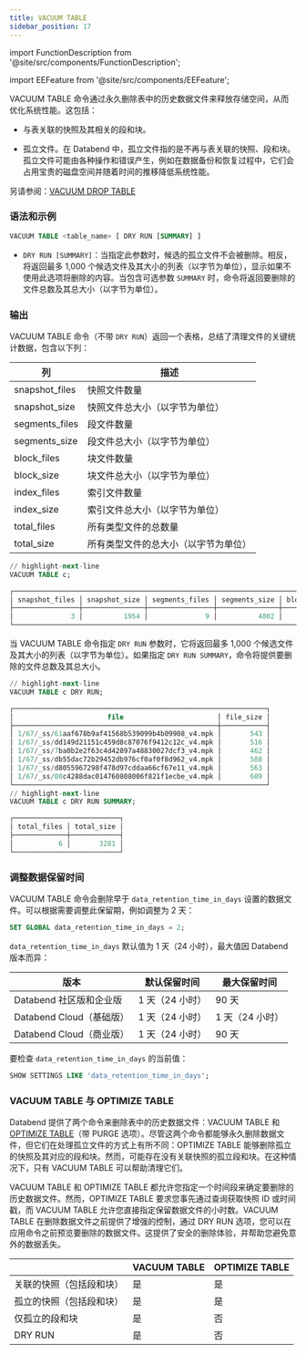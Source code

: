 ```yaml
---
title: VACUUM TABLE
sidebar_position: 17
---
```


import FunctionDescription from '@site/src/components/FunctionDescription';

<FunctionDescription description="Introduced or updated: v1.2.368"/>

import EEFeature from '@site/src/components/EEFeature';

<EEFeature featureName='VACUUM TABLE'/>

VACUUM TABLE 命令通过永久删除表中的历史数据文件来释放存储空间，从而优化系统性能。这包括：

- 与表关联的快照及其相关的段和块。

- 孤立文件。在 Databend 中，孤立文件指的是不再与表关联的快照、段和块。孤立文件可能由各种操作和错误产生，例如在数据备份和恢复过程中，它们会占用宝贵的磁盘空间并随着时间的推移降低系统性能。

另请参阅：[VACUUM DROP TABLE](91-vacuum-drop-table.md)

### 语法和示例

```sql
VACUUM TABLE <table_name> [ DRY RUN [SUMMARY] ]
```

- `DRY RUN [SUMMARY]`：当指定此参数时，候选的孤立文件不会被删除。相反，将返回最多 1,000 个候选文件及其大小的列表（以字节为单位），显示如果不使用此选项将删除的内容。当包含可选参数 `SUMMARY` 时，命令将返回要删除的文件总数及其总大小（以字节为单位）。

### 输出

VACUUM TABLE 命令（不带 `DRY RUN`）返回一个表格，总结了清理文件的关键统计数据，包含以下列：

| 列             | 描述                                 |
| -------------- | ------------------------------------ |
| snapshot_files | 快照文件数量                         |
| snapshot_size  | 快照文件总大小（以字节为单位）       |
| segments_files | 段文件数量                           |
| segments_size  | 段文件总大小（以字节为单位）         |
| block_files    | 块文件数量                           |
| block_size     | 块文件总大小（以字节为单位）         |
| index_files    | 索引文件数量                         |
| index_size     | 索引文件总大小（以字节为单位）       |
| total_files    | 所有类型文件的总数量                 |
| total_size     | 所有类型文件的总大小（以字节为单位） |

```sql title='示例:'
// highlight-next-line
VACUUM TABLE c;

┌──────────────────────────────────────────────────────────────────────────────────────────────────────────────────────────────────────────────────┐
│ snapshot_files │ snapshot_size │ segments_files │ segments_size │ block_files │ block_size │ index_files │ index_size │ total_files │ total_size │
├────────────────┼───────────────┼────────────────┼───────────────┼─────────────┼────────────┼─────────────┼────────────┼─────────────┼────────────┤
│              3 │          1954 │              9 │          4802 │           9 │       1890 │           9 │       3060 │          30 │      11706 │
└──────────────────────────────────────────────────────────────────────────────────────────────────────────────────────────────────────────────────┘
```

当 VACUUM TABLE 命令指定 `DRY RUN` 参数时，它将返回最多 1,000 个候选文件及其大小的列表（以字节为单位）。如果指定 `DRY RUN SUMMARY`，命令将提供要删除的文件总数及其总大小。

```sql title='示例:'
// highlight-next-line
VACUUM TABLE c DRY RUN;

┌──────────────────────────────────────────────────────────────┐
│                       file                       │ file_size │
├──────────────────────────────────────────────────┼───────────┤
│ 1/67/_ss/61aaf678b9af41568b539099b4b09908_v4.mpk │       543 │
│ 1/67/_ss/dd149d21151c459d8c87076f9412c12c_v4.mpk │       516 │
│ 1/67/_ss/7ba0b2e2f63c4d42897a48830027dcf3_v4.mpk │       462 │
│ 1/67/_ss/db55dac72b29452db976cf0af0f8d962_v4.mpk │       588 │
│ 1/67/_ss/d8055967298f478d97cddaa66cf67e11_v4.mpk │       563 │
│ 1/67/_ss/00c4288dac014760808006f821f1ecbe_v4.mpk │       609 │
└──────────────────────────────────────────────────────────────┘
// highlight-next-line
VACUUM TABLE c DRY RUN SUMMARY;

┌──────────────────────────┐
│ total_files │ total_size │
├─────────────┼────────────┤
│           6 │       3281 │
└──────────────────────────┘
```

### 调整数据保留时间

VACUUM TABLE 命令会删除早于 `data_retention_time_in_days` 设置的数据文件。可以根据需要调整此保留期，例如调整为 2 天：

```sql
SET GLOBAL data_retention_time_in_days = 2;
```

`data_retention_time_in_days` 默认值为 1 天（24 小时），最大值因 Databend 版本而异：

| 版本                     | 默认保留时间    | 最大保留时间    |
| ------------------------ | --------------- | --------------- |
| Databend 社区版和企业版  | 1 天（24 小时） | 90 天           |
| Databend Cloud（基础版） | 1 天（24 小时） | 1 天（24 小时） |
| Databend Cloud（商业版） | 1 天（24 小时） | 90 天           |

要检查 `data_retention_time_in_days` 的当前值：

```sql
SHOW SETTINGS LIKE 'data_retention_time_in_days';
```

### VACUUM TABLE 与 OPTIMIZE TABLE

Databend 提供了两个命令来删除表中的历史数据文件：VACUUM TABLE 和 [OPTIMIZE TABLE](60-optimize-table.md)（带 PURGE 选项）。尽管这两个命令都能够永久删除数据文件，但它们在处理孤立文件的方式上有所不同：OPTIMIZE TABLE 能够删除孤立的快照及其对应的段和块。然而，可能存在没有关联快照的孤立段和块。在这种情况下，只有 VACUUM TABLE 可以帮助清理它们。

VACUUM TABLE 和 OPTIMIZE TABLE 都允许您指定一个时间段来确定要删除的历史数据文件。然而，OPTIMIZE TABLE 要求您事先通过查询获取快照 ID 或时间戳，而 VACUUM TABLE 允许您直接指定保留数据文件的小时数。VACUUM TABLE 在删除数据文件之前提供了增强的控制，通过 DRY RUN 选项，您可以在应用命令之前预览要删除的数据文件。这提供了安全的删除体验，并帮助您避免意外的数据丢失。

|                          | VACUUM TABLE | OPTIMIZE TABLE |
| ------------------------ | ------------ | -------------- |
| 关联的快照（包括段和块） | 是           | 是             |
| 孤立的快照（包括段和块） | 是           | 是             |
| 仅孤立的段和块           | 是           | 否             |
| DRY RUN                  | 是           | 否             |
